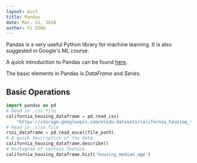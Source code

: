 ```yaml
---
layout: post
title: Pandas
date: Mar. 21, 2018
author: Yi DING
---
```


Pandas is a very useful Python library for machine learning. It is also suggested in Google's ML course.

A quick introduction to Pandas can be found [here](https://colab.research.google.com/notebooks/mlcc/intro_to_pandas.ipynb?hl=en#scrollTo=av6RYOraVG1V).

The basic elements in Pandas is *DataFrame* and *Series*.

## Basic Operations

``` python
import pandas as pd
# Read in .csv file
california_housing_dataframe = pd.read_csv(
    "https://storage.googleapis.com/mledu-datasets/california_housing_train.csv", sep=",")
# Read in .xlsx file
rssi_dataframe = pd.read_excel(file_path)
# A quick description of the data
california_housing_dataframe.describe()
# Histogram of certain feature
california_housing_dataframe.hist('housing_median_age')

```



